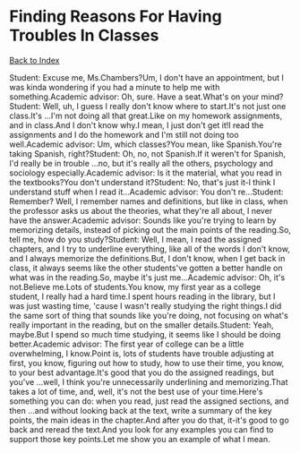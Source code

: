 # Finding Reasons For Having Troubles In Classes
[Back to Index](https://github.com/windows10010/tpoExtractor/blog/master/README.md)

Student: Excuse me, Ms.Chambers?Um, I don't have an appointment, but I was kinda wondering if you had a minute to help me with something.Academic advisor: Oh, sure. Have a seat.What's on your mind?Student: Well, uh, I guess I really don't know where to start.It's not just one class.It's ...I'm not doing all that great.Like on my homework assignments, and in class.And I don't know why.I mean, I just don't get it!I read the assignments and I do the homework and I'm still not doing too well.Academic advisor: Um, which classes?You mean, like Spanish.You're taking Spanish, right?Student: Oh, no, not Spanish.If it weren't for Spanish, I'd really be in trouble ...no, but it's really all the others, psychology and sociology especially.Academic advisor: Is it the material, what you read in the textbooks?You don't understand it?Student: No, that's just it-l think I understand stuff when I read it...Academic advisor: You don't re...Student: Remember? Well, I remember names and definitions, but like in class, when the professor asks us about the theories, what they're all about, I never have the answer.Academic advisor: Sounds like you're trying to learn by memorizing details, instead of picking out the main points of the reading.So, tell me, how do you study?Student: Well, I mean, I read the assigned chapters, and I try to underline everything, like all of the words I don't know, and I always memorize the definitions.But, I don't know, when I get back in class, it always seems like the other students've gotten a better handle on what was in the reading.So, maybe it's just me...Academic advisor: Oh, it's not.Believe me.Lots of students.You know, my first year as a college student, I really had a hard time.I spent hours reading in the library, but I was just wasting time, 'cause I wasn't really studying the right things.I did the same sort of thing that sounds like you're doing, not focusing on what's really important in the reading, but on the smaller details.Student: Yeah, maybe.But I spend so much time studying, it seems like I should be doing better.Academic advisor: The first year of college can be a little overwhelming, I know.Point is, lots of students have trouble adjusting at first, you know, figuring out how to study, how to use their time, you know, to your best advantage.It's good that you do the assigned readings, but you've ...well, I think you're unnecessarily underlining and memorizing.That takes a lot of time, and, well, it's not the best use of your time.Here's something you can do: when you read, just read the assigned sections, and then ...and without looking back at the text, write a summary of the key points, the main ideas in the chapter.And after you do that, it-it's good to go back and reread the text.And you look for any examples you can find to support those key points.Let me show you an example of what I mean.